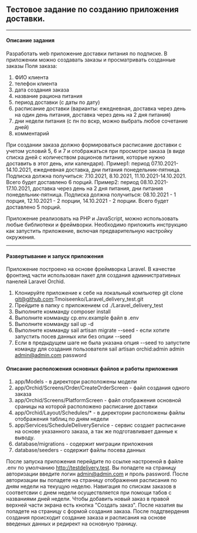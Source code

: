 ## Тестовое задание по созданию приложения доставки.

*******

#### Описание задания

Разработать web приложение доставки питания по подписке. В приложении можно создавать заказы и просматривать созданные заказы
Поля заказа:
1) ФИО клиента
2) телефон клиента
3) дата создания заказа
4) название рациона питания
5) период доставки (с даты по дату)
6) расписание доставки (варианты: ежедневная, доставка через день на один день питания, доставка через день на 2 дня питания)
7) дни недели питания (с пн по вскр, можно выбрать любое сочетание дней)
8) комментарий

При создании заказа должно формироваться расписание доставки с учетом условий 5, 6 и 7 и отображаться при просмотре заказа 
(в виде списка дней с количеством рационов питания, которые нужно доставить в этот день, или календаря).
Пример1: период 07.10.2021-14.10.2021, ежедневная доставка, дни питания понедельник-пятница. 
Подписка должна получиться: 7.10.2021, 8.10.2021, 11.10.2021-14.10.2021. Всего будет доставлено 6 порций.
Пример2: период 08.10.2021-17.10.2021, доставка через день на 2 дня питания, дни питания понедельник-пятница. 
Подписка должна получиться: 08.10.2021 - 1 порция, 12.10.2021 - 2 порции, 14.10.2021 - 2 порции. Всего будет доставлено 5 порций.

Приложение реализовать на PHP и JavaScript, можно использовать любые библиотеки и фреймворки.
Необходимо приложить инструкцию как запустить приложение, включая предварительную настройку окружения.

*******

#### Развертывание и запуск приложения

Приложение построено на основе фреймворка Laravel. В качестве фронтэнд части использован пакет для создания административных панелей Laravel Orchid.

1. Клонируйте приложение к себе на локальный компьютер git clone git@github.com:Tmoiseenko/Laravel_delivery_test.git
2. Прейдите в папку с приложением cd ./Laravel_delivery_test
3. Выполните комманду composer install
4. Выполните комманду cp.env.example файл в .env
5. Выполните комманду sail up -d
6. Выполните комманду sail artisan migrate --seed - если хотите запустить посев данных или без опции --seed
7. Если в предыдущем шаге не была указана опция --seed то запустите команду для создания пользователя sail artisan orchid:admin admin admin@admin.com password

#### Описание расположения основных файлов и работы приложения

1. app/Models - в директори расположены модели
2. app/Orchid/Screens/Order/CreateOrderScreen - файл создания одного заказа
3. app/Orchid/Screens/PlatformScreen - файл отображения основной сраницы на которой расположено расписание доставки
4. app/Orchid/Layout/Schedules/* - в директории расположены файлы отображения таблиц по дням недели
5. app/Services/ScheduleDeliveryService - сервис создает расписание на основе указанного заказа, а так же подготавливает данные к выводу.
6. database/migrations - содержит миграции приложения
7. database/seeders - содержит файлы посева данных

После запуска приложения перейдите по ссылке настроеной в файле .env по умолчанию http://testdelivery.test.
Вы попадете на страницу авторизации введите логин admin@admin.com и проль password.
После авторизации вы попадете на страницу отображения расписания по дням недели на текущую неделю. 
Навигация по спискам заказов в соответсвии с днем недели осуществляется при помощи табов с названиями дней недели.
Чтобы добавить новый заказ в правой верхней части экрана есть кнопка "Создать заказ".
После назатия вы попадете на страницу с формой создания заказа.
После поддтвердения создания происходит создание заказа и расписания на основе введеных данных и редирект на основную траницу.

